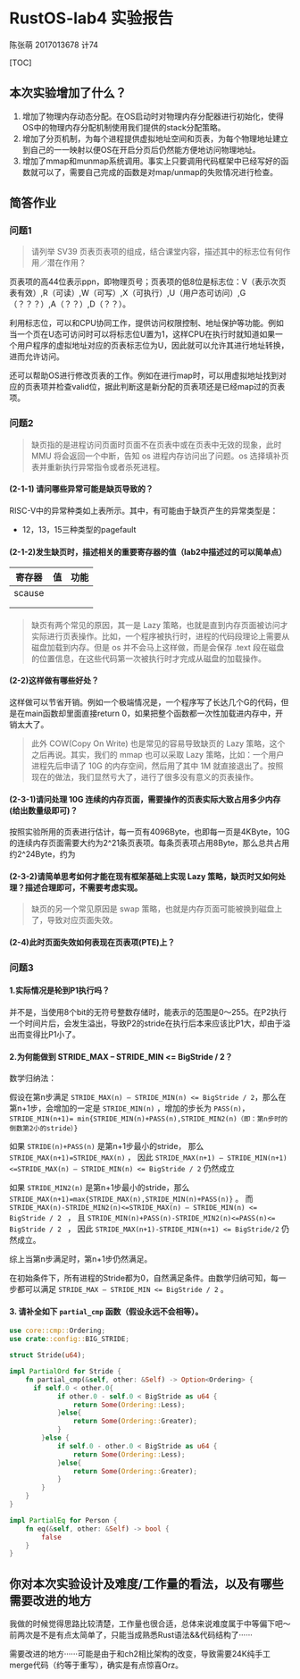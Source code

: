 # RustOS-lab4 实验报告

陈张萌 2017013678 计74

[TOC]

## 本次实验增加了什么？

1. 增加了物理内存动态分配。在OS启动时对物理内存分配器进行初始化，使得OS中的物理内存分配机制使用我们提供的stack分配策略。
2. 增加了分页机制，为每个进程提供虚拟地址空间和页表，为每个物理地址建立到自己的一一映射以便OS在开启分页后仍然能方便地访问物理地址。
3. 增加了mmap和munmap系统调用。事实上只要调用代码框架中已经写好的函数就可以了，需要自己完成的函数是对map/unmap的失败情况进行检查。

## 简答作业

### 问题1

> 请列举 SV39 页表页表项的组成，结合课堂内容，描述其中的标志位有何作用／潜在作用？

页表项的高44位表示ppn，即物理页号；页表项的低8位是标志位：V（表示次页表有效）,R（可读）,W（可写）,X（可执行）,U（用户态可访问）,G（？？？）,A（？？）,D（？？）。

利用标志位，可以和CPU协同工作，提供访问权限控制、地址保护等功能。例如当一个页在U态可访问时可以将标志位U置为1，这样CPU在执行时就知道如果一个用户程序的虚拟地址对应的页表标志位为U，因此就可以允许其进行地址转换，进而允许访问。

还可以帮助OS进行修改页表的工作。例如在进行map时，可以用虚拟地址找到对应的页表项并检查valid位，据此判断这是新分配的页表项还是已经map过的页表项。

### 问题2

> 缺页指的是进程访问页面时页面不在页表中或在页表中无效的现象，此时 MMU 将会返回一个中断，告知 os 进程内存访问出了问题。os 选择填补页表并重新执行异常指令或者杀死进程。

#### (2-1-1) 请问哪些异常可能是缺页导致的？

RISC-V中的异常种类如上表所示。其中，有可能由于缺页产生的异常类型是：

- 12，13，15三种类型的pagefault

#### (2-1-2)发生缺页时，描述相关的重要寄存器的值（lab2中描述过的可以简单点）

| 寄存器 | 值   | 功能 |
| ------ | ---- | ---- |
| scause |      |      |
|        |      |      |
|        |      |      |

#### 

> 缺页有两个常见的原因，其一是 Lazy 策略，也就是直到内存页面被访问才实际进行页表操作。比如，一个程序被执行时，进程的代码段理论上需要从磁盘加载到内存。但是 os 并不会马上这样做，而是会保存 .text 段在磁盘的位置信息，在这些代码第一次被执行时才完成从磁盘的加载操作。

#### (2-2)这样做有哪些好处？

这样做可以节省开销。例如一个极端情况是，一个程序写了长达几个G的代码，但是在main函数却里面直接return 0，如果把整个函数都一次性加载进内存中，开销太大了。

> 此外 COW(Copy On Write) 也是常见的容易导致缺页的 Lazy 策略，这个之后再说。其实，我们的 mmap 也可以采取 Lazy 策略，比如：一个用户进程先后申请了 10G 的内存空间，然后用了其中 1M 就直接退出了。按照现在的做法，我们显然亏大了，进行了很多没有意义的页表操作。

#### (2-3-1)请问处理 10G 连续的内存页面，需要操作的页表实际大致占用多少内存(给出数量级即可)？

按照实验所用的页表进行估计，每一页有4096Byte，也即每一页是4KByte，10G的连续内存页面需要大约为2^21条页表项。每条页表项占用8Byte，那么总共占用约2^24Byte，约为

#### (2-3-2)请简单思考如何才能在现有框架基础上实现 Lazy 策略，缺页时又如何处理？描述合理即可，不需要考虑实现。



> 缺页的另一个常见原因是 swap 策略，也就是内存页面可能被换到磁盘上了，导致对应页面失效。

#### (2-4)此时页面失效如何表现在页表项(PTE)上？

### 问题3

#### 1.实际情况是轮到P1执行吗？

并不是，当使用8个bit的无符号整数存储时，能表示的范围是0～255。在P2执行一个时间片后，会发生溢出，导致P2的stride在执行后本来应该比P1大，却由于溢出而变得比P1小了。

#### 2.为何能做到 STRIDE_MAX – STRIDE_MIN <= BigStride / 2？

数学归纳法：

假设在第n步满足 `STRIDE_MAX(n) – STRIDE_MIN(n) <= BigStride / 2`，那么在第n+1步，会增加的一定是 `STRIDE_MIN(n)` ，增加的步长为 `PASS(n)`， `STRIDE_MIN(n+1)= min{STRIDE_MIN(n)+PASS(n),STRIDE_MIN2(n)（即：第n步时的倒数第2小的stride）}` 

如果 `STRIDE(n)+PASS(n)` 是第n+1步最小的stride，
那么 `STRIDE_MAX(n+1)=STRIDE_MAX(n)`  ，
因此 ` STRIDE_MAX(n+1) – STRIDE_MIN(n+1) <=STRIDE_MAX(n) – STRIDE_MIN(n) <= BigStride / 2 ` 仍然成立

如果 `STRIDE_MIN2(n)` 是第n+1步最小的stride，那么 `STRIDE_MAX(n+1)=max{STRIDE_MAX(n),STRIDE_MIN(n)+PASS(n)}` 。
而 `STRIDE_MAX(n)-STRIDE_MIN2(n)<=STRIDE_MAX(n) – STRIDE_MIN(n) <= BigStride / 2 ` ，
且 `STRIDE_MIN(n)+PASS(n)-STRIDE_MIN2(n)<=PASS(n)<= BigStride / 2 ` ，
因此 `STRIDE_MAX(n+1)-STRIDE_MIN(n+1) <= BigStride/2`  仍然成立。

综上当第n步满足时，第n+1步仍然满足。

在初始条件下，所有进程的Stride都为0，自然满足条件。由数学归纳可知，每一步都可以满足 `STRIDE_MAX – STRIDE_MIN <= BigStride / 2` 。

#### 3. 请补全如下 `partial_cmp` 函数（假设永远不会相等）。

```rust
use core::cmp::Ordering;
use crate::config::BIG_STRIDE;

struct Stride(u64);

impl PartialOrd for Stride {
    fn partial_cmp(&self, other: &Self) -> Option<Ordering> {
      if self.0 < other.0{
            if other.0 - self.0 < BigStride as u64 {
                return Some(Ordering::Less);
            }else{
                return Some(Ordering::Greater);
            }
        }else {
            if self.0 - other.0 < BigStride as u64 {
                return Some(Ordering::Less);
            }else{
                return Some(Ordering::Greater);
            }
        }
    }
}

impl PartialEq for Person {
    fn eq(&self, other: &Self) -> bool {
        false
    }
}
```

## 你对本次实验设计及难度/工作量的看法，以及有哪些需要改进的地方

我做的时候觉得思路比较清楚，工作量也很合适，总体来说难度属于中等偏下吧～前两次是不是有点太简单了，只能当成熟悉Rust语法&&代码结构了······

需要改进的地方······可能是由于和ch2相比架构的改变，导致需要24K纯手工merge代码（约等于重写），确实是有点惊喜Orz。